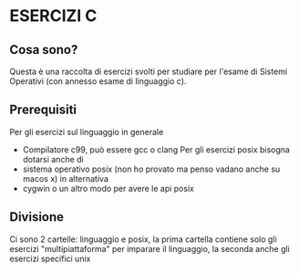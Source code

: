 ESERCIZI C
===========

Cosa sono?
----------
Questa è una raccolta di esercizi svolti per studiare per
l'esame di Sistemi Operativi (con annesso esame di linguaggio c).

Prerequisiti
-------------
Per gli esercizi sul linguaggio in generale
- Compilatore c99, può essere gcc o clang
Per gli esercizi posix bisogna dotarsi anche di
- sistema operativo posix (non ho provato ma penso vadano anche su macos x)
in alternativa
- cygwin o un altro modo per avere le api posix

Divisione
---------
Ci sono 2 cartelle: linguaggio e posix, la prima cartella contiene solo gli esercizi "multipiattaforma" per imparare il linguaggio, la seconda anche gli esercizi specifici unix 